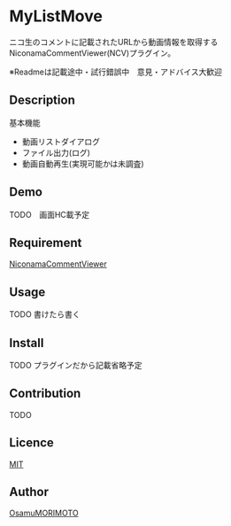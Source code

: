 # MyListMove

ニコ生のコメントに記載されたURLから動画情報を取得するNiconamaCommentViewer(NCV)プラグイン。

※Readmeは記載途中・試行錯誤中　意見・アドバイス大歓迎

## Description
基本機能
- 動画リストダイアログ
- ファイル出力(ログ)
- 動画自動再生(実現可能かは未調査)

## Demo
TODO　画面HC載予定

## Requirement
[NiconamaCommentViewer](http://www.posite-c.com/application/ncv/)

## Usage
TODO 書けたら書く

## Install
TODO プラグインだから記載省略予定

## Contribution
TODO

## Licence

[MIT](https://github.com/tcnksm/tool/blob/master/LICENCE)

## Author

[OsamuMORIMOTO](https://github.com/OsamuMORIMOTO)
